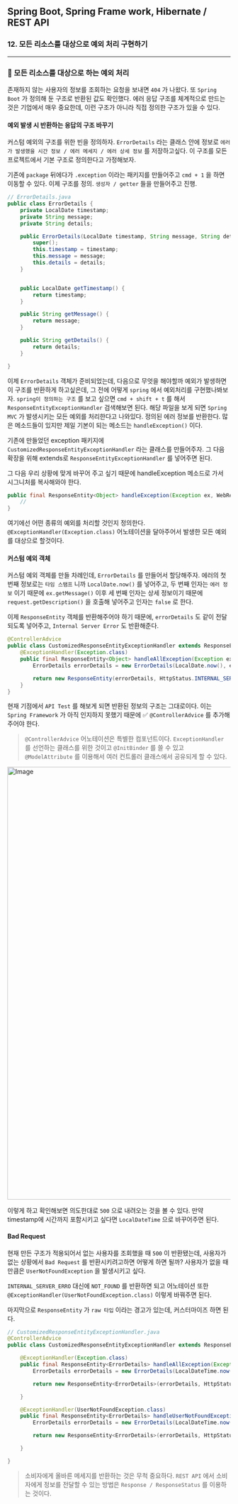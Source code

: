 ## Spring Boot, Spring Frame work, Hibernate / REST API

### 12. 모든 리소스를 대상으로 예외 처리 구현하기

---

### 📌 모든 리소스를 대상으로 하는 예외 처리

존재하지 않는 사용자의 정보를 조회하는 요청을 보내면 `404` 가 나왔다.
또 `Spring Boot` 가 정의해 둔 구조로 반환된 값도 확인했다.
에러 응답 구조를 체계적으로 만드는 것은 기업에서 매우 중요한데, 이런 구조가 아니라 직접 정의한 구조가 있을 수 있다.

#### 예외 발생 시 반환하는 응답의 구조 바꾸기

커스텀 예외의 구조를 위한 빈을 정의하자.
`ErrorDetails` 라는 클래스 안에 정보로 `에러가 발생했을 시간 정보 / 에러 메세지 / 에러 상세 정보` 를 저장하고싶다.
이 구조를 모든 프로젝트에서 기본 구조로 정의한다고 가정해보자.

기존에 `package` 뒤에다가 `.exception` 이라는 패키지를 만들어주고 `cmd + 1` 을 하면 이동할 수 있다. 이제 구조를 정의.
`생성자 / getter` 들을 만들어주고 진행.

```java
// ErrorDetails.java
public class ErrorDetails {
	private LocalDate timestamp;
	private String message;
	private String details;

    public ErrorDetails(LocalDate timestamp, String message, String details) {
		super();
		this.timestamp = timestamp;
		this.message = message;
		this.details = details;
	}


	public LocalDate getTimestamp() {
		return timestamp;
	}

	public String getMessage() {
		return message;
	}

	public String getDetails() {
		return details;
	}

}
```

이제 `ErrorDetails` 객체가 준비되었는데, 다음으로 무엇을 해야할까
예외가 발생하면 이 구조를 반환하게 하고싶은데, 그 전에 어떻게 `spring` 에서 예외처리를 구현했나봐보자.
`spring이 정의하는 구조` 를 보고 싶으면 `cmd + shift + t` 를 해서 `ResponseEntityExceptionHandler` 검색해보면 된다.
해당 파일을 보게 되면 `Spring MVC` 가 발생시키는 모든 예외를 처리한다고 나와있다.
정의된 에러 정보를 반환한다. 많은 메소드들이 있지만 제일 기본이 되는 메소드는 `handleException()` 이다.

기존에 만들었던 exception 패키지에 `CustomizedResponseEntityExceptionHandler` 라는 클래스를 만들어주자. 그 다음 확장을 위해 extends로 `ResponseEntityExceptionHandler` 를 넣어주면 된다.

그 다음 우리 상황에 맞게 바꾸어 주고 싶기 때문에 handleException 메소드로 가서 시그니처를 복사해와야 한다.

```java
public final ResponseEntity<Object> handleException(Exception ex, WebRequest request) throws Exception {
	//
}
```

여기에선 어떤 종류의 예외를 처리할 것인지 정의한다.
`@ExceptionHandler(Exception.class)` 어노테이션을 달아주어서 발생한 모든 예외를 대상으로 할것이다.

#### 커스텀 예외 객체

커스텀 예외 객체를 만들 차례인데, `ErrorDetails` 를 만들어서 할당해주자.
에러의 첫 번째 정보로는 `타임 스탬프` 니까 `LocalDate.now()` 를 넣어주고, 두 번째 인자는 `에러 정보` 이기 때문에 `ex.getMessage()` 이후 세 번째 인자는 상세 정보이기 때문에 `request.getDescription()` 을 호출해 넣어주고 인자는 `false` 로 한다.

이제 `ResponseEntity` 객체를 반환해주어야 하기 때문에, `errorDetails` 도 같이 전달되도록 넣어주고, `Internal Server Error` 도 반환해준다.

```java
@ControllerAdvice
public class CustomizedResponseEntityExceptionHandler extends ResponseEntityExceptionHandler {
	@ExceptionHandler(Exception.class)
	public final ResponseEntity<Object> handleAllException(Exception ex, WebRequest request) throws Exception {
		ErrorDetails errorDetails = new ErrorDetails(LocalDate.now(), ex.getMessage(), request.getDescription(false));

		return new ResponseEntity(errorDetails, HttpStatus.INTERNAL_SERVER_ERROR);
	}
}

```

현재 기점에서 `API Test` 를 해보게 되면 반환된 정보의 구조는 그대로이다.
이는 `Spring Framework` 가 아직 인지하지 못했기 때문에 ✅ `@ControllerAdvice` 를 추가해주어야 한다.

> `@ControllerAdvice` 어노테이션은 특별한 컴포넌트이다. `ExceptionHandler` 를 선언하는 클래스를 위한 것이고 `@InitBinder` 를 쓸 수 있고 `@ModelAttribute` 를 이용해서 여러 컨트롤러 클래스에서 공유되게 할 수 있다.

<img width="976" alt="Image" src="https://github.com/user-attachments/assets/9c90a2b9-3d2d-42a2-9342-2bbaa2e4822a" />

이렇게 하고 확인해보면 의도한대로 `500` 으로 내려오는 것을 볼 수 있다.
만약 timestamp에 시간까지 포함시키고 싶다면 `LocalDateTime` 으로 바꾸어주면 된다.

#### Bad Request

현재 만든 구조가 적용되어서 없는 사용자를 조회했을 때 `500` 이 반환됐는데, 사용자가 없는 상황에서 `Bad Request` 를 반환시키려고하면 어떻게 하면 될까?
사용자가 없을 때 만큼은 `UserNotFoundException` 을 발생시키고 싶다.

`INTERNAL_SERVER_ERRO` 대신에 `NOT_FOUND` 를 반환하면 되고 어노테이션 또한 `@ExceptionHandler(UserNotFoundException.class)` 이렇게 바꿔주면 된다.

마지막으로 `ResponseEntity` 가 `raw 타입` 이라는 경고가 있는데, 커스터마이즈 하면 된다.

```java
// CustomizedResponseEntityExceptionHandler.java
@ControllerAdvice
public class CustomizedResponseEntityExceptionHandler extends ResponseEntityExceptionHandler {

	@ExceptionHandler(Exception.class)
	public final ResponseEntity<ErrorDetails> handleAllException(Exception ex, WebRequest request) throws Exception {
		ErrorDetails errorDetails = new ErrorDetails(LocalDateTime.now(), ex.getMessage(), request.getDescription(false));

		return new ResponseEntity<ErrorDetails>(errorDetails, HttpStatus.INTERNAL_SERVER_ERROR);

	}

	@ExceptionHandler(UserNotFoundException.class)
	public final ResponseEntity<ErrorDetails> handleUserNotFoundException(Exception ex, WebRequest request) throws Exception {
		ErrorDetails errorDetails = new ErrorDetails(LocalDateTime.now(), ex.getMessage(), request.getDescription(false));

		return new ResponseEntity<ErrorDetails>(errorDetails, HttpStatus.NOT_FOUND);

	}

}

```

> 소비자에게 올바른 메세지를 반환하는 것은 무척 중요하다.
> `REST API` 에서 소비자에게 정보를 전달할 수 있는 방법은 `Response / ResponseStatus` 를 이용하는 것이다.
